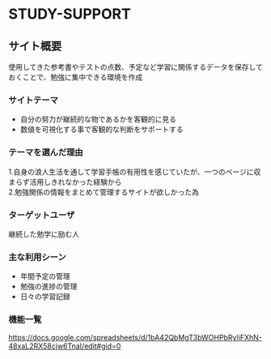 # STUDY-SUPPORT

## サイト概要
使用してきた参考書やテストの点数、予定など学習に関係するデータを保存しておくことで、勉強に集中できる環境を作成
### サイトテーマ
- 自分の努力が継続的な物であるかを客観的に見る    
- 数値を可視化する事で客観的な判断をサポートする    

### テーマを選んだ理由
1.自身の浪人生活を通して学習手帳の有用性を感じていたが、一つのページに収まらず活用しきれなかった経験から      
2.勉強関係の情報をまとめて管理するサイトが欲しかった為  

### ターゲットユーザ
継続した勉学に励む人 

### 主な利用シーン 
- 年間予定の管理  
- 勉強の進捗の管理  
- 日々の学習記録  

### 機能一覧
https://docs.google.com/spreadsheets/d/1bA42QbMgT3bWOHPbRyIiFXhN-48xaL2RX58cjw6TnaI/edit#gid=0
